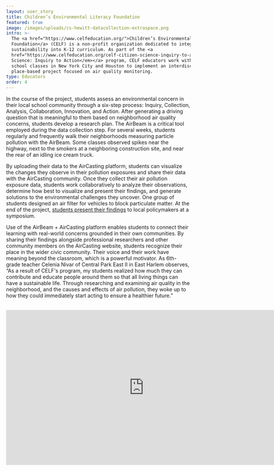 ```yaml
---
layout: user_story
title: Children’s Environmental Literacy Foundation
featured: true
image: /images/uploads/cs-hewitt-datacollection-extraspace.png
intro: >-
  The <a href="https://www.celfeducation.org/">Children’s Environmental Literacy
  Foundation</a> (CELF) is a non-profit organization dedicated to integrating
  sustainability into K-12 curriculum. As part of the <a
  href="https://www.celfeducation.org/celf-citizen-science-inquiry-to-action"><em>Citizen
  Science: Inquiry to Action</em></a> program, CELF educators work with middle
  school classes in New York City and Houston to implement an interdisciplinary,
  place-based project focused on air quality monitoring.
type: Educators
order: 4
---
```

In the course of the project, students assess an environmental concern in their local school community through a six-step process: Inquiry, Collection, Analysis, Collaboration, Innovation, and Action. After generating a driving question that is meaningful to them based on neighborhood air quality concerns, students develop a research plan. The AirBeam is a critical tool employed during the data collection step. For several weeks, students regularly and frequently walk their neighborhoods measuring particle pollution with the AirBeam. Some classes observed spikes near the highway, next to the smokers at a neighboring construction site, and near the rear of an idling ice cream truck.

By uploading their data to the AirCasting platform, students can visualize the changes they observe in their pollution exposures and share their data with the AirCasting community. Once they collect their air pollution exposure data, students work collaboratively to analyze their observations, determine how best to visualize and present their findings, and generate solutions to the environmental challenges they uncover. One group of students designed an air filter for vehicles to block particulate matter. At the end of the project, <a href="https://www.celfeducation.org/celf-citizen-science-student-symposium-2019">students present their findings</a> to local policymakers at a symposium.

Use of the AirBeam + AirCasting platform enables students to connect their learning with real-world concerns grounded in their own communities. By sharing their findings alongside professional researchers and other community members on the AirCasting website, students recognize their place in the wider civic community. Their voice and their work have meaning beyond the classroom, which is a powerful motivator. As 6th-grade teacher Celenia Nivar of Central Park East II in East Harlem observes, “As a result of CELF's program, my students realized how much they can contribute and educate people around them so that all living things can have a sustainable life. Through researching and examining air quality in the neighborhood, and the causes and effects of air pollution, they woke up to how they could immediately start acting to ensure a healthier future.”\
<br/>

<iframe src="https://player.vimeo.com/video/375680820" width="752" height="424" frameborder="0" allow="autoplay; fullscreen" allowfullscreen></iframe>
